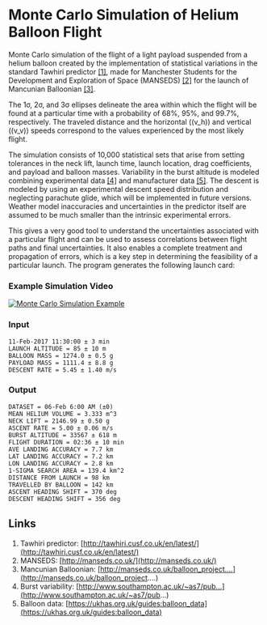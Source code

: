 # Monte Carlo Simulation of Helium Balloon Flight

Monte Carlo simulation of the flight of a light payload suspended from a helium balloon created by the implementation of statistical variations in the standard Tawhiri predictor [[1]](http://tawhiri.cusf.co.uk/en/latest/), made for Manchester Students for the Development and Exploration of Space (MANSEDS) [[2]](http://manseds.co.uk/) for the launch of Mancunian Balloonian [[3]](http://manseds.co.uk/balloon_project....).

The 1σ, 2σ, and 3σ ellipses delineate the area within which the flight will be found at a particular time with a probability of 68%, 95%, and 99.7%, respectively. The traveled distance and the horizontal (\(v_h\)) and vertical (\(v_v\)) speeds correspond to the values experienced by the most likely flight.

The simulation consists of 10,000 statistical sets that arise from setting tolerances in the neck lift, launch time, launch location, drag coefficients, and payload and balloon masses. Variability in the burst altitude is modeled combining experimental data [[4]](http://www.southampton.ac.uk/~as7/pub...) and manufacturer data [[5]](https://ukhas.org.uk/guides:balloon_data). The descent is modeled by using an experimental descent speed distribution and neglecting parachute glide, which will be implemented in future versions. Weather model inaccuracies and uncertainties in the predictor itself are assumed to be much smaller than the intrinsic experimental errors.

This gives a very good tool to understand the uncertainties associated with a particular flight and can be used to assess correlations between flight paths and final uncertainties. It also enables a complete treatment and propagation of errors, which is a key step in determining the feasibility of a particular launch. The program generates the following launch card:

### Example Simulation Video
[![Monte Carlo Simulation Example](https://www.youtube.com/watch?v=9tVPAtmtc7w)](https://www.youtube.com/watch?v=9tVPAtmtc7w)

### Input
```plaintext
11-Feb-2017 11:30:00 ± 3 min
LAUNCH ALTITUDE = 85 ± 10 m
BALLOON MASS = 1274.0 ± 0.5 g
PAYLOAD MASS = 1111.4 ± 8.8 g
DESCENT RATE = 5.45 ± 1.40 m/s
```

### Output
```plaintext
DATASET = 06-Feb 6:00 AM (±0)
MEAN HELIUM VOLUME = 3.333 m^3
NECK LIFT = 2146.99 ± 0.50 g
ASCENT RATE = 5.00 ± 0.06 m/s
BURST ALTITUDE = 33567 ± 618 m
FLIGHT DURATION = 02:36 ± 10 min
AVE LANDING ACCURACY = 7.7 km
LAT LANDING ACCURACY = 7.2 km
LON LANDING ACCURACY = 2.8 km
1-SIGMA SEARCH AREA = 139.4 km^2
DISTANCE FROM LAUNCH = 98 km
TRAVELLED BY BALLOON = 142 km
ASCENT HEADING SHIFT = 370 deg
DESCENT HEADING SHIFT = 356 deg
```

## Links
1. Tawhiri predictor: [http://tawhiri.cusf.co.uk/en/latest/](http://tawhiri.cusf.co.uk/en/latest/)
2. MANSEDS: [http://manseds.co.uk/](http://manseds.co.uk/)
3. Mancunian Balloonian: [http://manseds.co.uk/balloon_project....](http://manseds.co.uk/balloon_project....)
4. Burst variability: [http://www.southampton.ac.uk/~as7/pub...](http://www.southampton.ac.uk/~as7/pub...)
5. Balloon data: [https://ukhas.org.uk/guides:balloon_data](https://ukhas.org.uk/guides:balloon_data)
```
